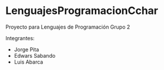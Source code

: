 # LenguajesProgramacionCchar
Proyecto para Lenguajes de Programación Grupo 2

Integrantes:
- Jorge Pita
- Edwars Sabando
- Luis Abarca
